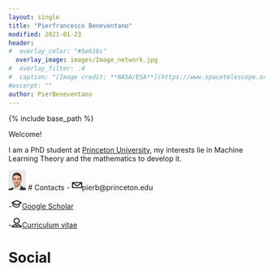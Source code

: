 ```yaml
---
layout: single
title: "Pierfrancesco Beneventano"
modified: 2021-01-23
header:
#  overlay_color: "#5e616c"
  overlay_image: images/Image_network.jpg
#  overlay_filter: .4
#  caption: "[Image credit: **NASA/ESA**](https://www.spacetelescope.org/images/heic0515a/)"
#excerpt: ""
author: PierBeneventano
---
```


{% include base_path %}
<p>Welcome!</p>



I am a PhD student at <a href="https://orfe.princeton.edu/home" class="links">Princeton University</a>, my interests lie in Machine Learning Theory and the mathematics to develop it. 



<img src="./images/face_016.jpg" height="40">
# Contacts
- <img height="20" width="20" src="./assets/icons/mail.svg" />pierb@princeton.edu

-<img height="20" width="20" src="./assets/icons/graduation.svg" /><a href="https://scholar.google.com/citations?user=spL439oAAAAJ&hl=en">Google Scholar</a>

-<img height="20" width="20" src="./assets/icons/user.svg" /><a href="https://pierbeneventano.github.io/CV/CV_Beneventano.pdf">Curriculum vitae</a>

# Social
<!--  <a href="https://www.facebook.com/PierBene"><span
                  class="social-icon fa fa-facebook"></span></a> -->
<a href="https://twitter.com/PierBeneventano"><span
                  class="social-icon fa fa-twitter"></span></a>
<a href="https://www.linkedin.com/in/pierbeneventano/"><span
                  class="social-icon fa fa-linkedin"></span></a>
<!--  <a href="https://www.instagram.com/pierbene96/"><span
                  class="social-icon fa fa-instagram"></span></a> -->
<a href="https://join.skype.com/invite/kobWyHxDkzse"><span
                  class="social-icon fa fa-skype"></span></a>




<!-- <h2 class="archive__title">{{ site.data.ui-text[site.locale].recent_posts | default: "Latest Blog Posts" }}</h2>

{% for post in paginator.posts %}
  {% include archive-single.html %}
{% endfor %}

{% include paginator.html %}


<div>

</div> -->
